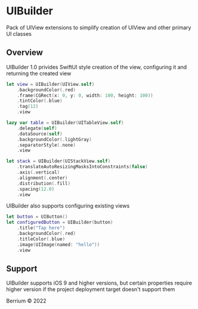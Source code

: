 # UIBuilder

Pack of UIView extensions to simplify creation of UIView and other primary UI classes

## Overview

UIBuilder 1.0 privides SwiftUI style creation of the view, configuring it and returning the created view

```Swift
let view = UIBuilder(UIView.self)
    .backgroundColor(.red)
    .frame(CGRect(x: 0, y: 0, width: 100, height: 100))
    .tintColor(.blue)
    .tag(12)
    .view

lazy var table = UIBuilder(UITableView.self)
    .delegate(self)
    .dataSource(self)
    .backgroundColor(.lightGray)
    .separatorStyle(.none)
    .view

let stack = UIBuilder(UIStackView.self)
    .translateAutoResizingMasksIntoConstraints(false)
    .axis(.vertical)
    .alignment(.center)
    .distribution(.fill)
    .spacing(12.0)
    .view

```

UIBuilder also supports configuring existing views

```Swift
let button = UIButton()
let configuredButton = UIBuilder(button)
    .title("Tap here")
    .backgroundColor(.red)
    .titleColor(.blue)
    .image(UIImage(named: "hello"))
    .view
```

## Support

UIBuilder supports iOS 9 and higher versions, but certain properties require higher version if the project deployment target doesn't support them

Berrium © 2022


